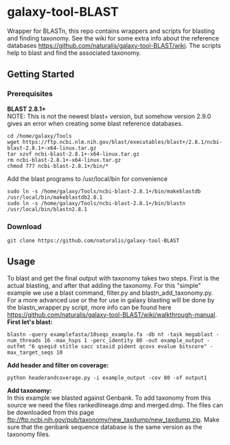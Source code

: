 # galaxy-tool-BLAST
Wrapper for BLASTn, this repo contains wrappers and scripts for blasting and finding taxonomy. See the wiki for some extra info about the reference databases https://github.com/naturalis/galaxy-tool-BLAST/wiki. The scripts help to blast and find the associated taxonomy.

## Getting Started
### Prerequisites
**BLAST 2.8.1+**<br />
NOTE: This is not the newest blast+ version, but somehow version 2.9.0 gives an error when creating some blast reference databases.
```
cd /home/galaxy/Tools
wget https://ftp.ncbi.nlm.nih.gov/blast/executables/blast+/2.8.1/ncbi-blast-2.8.1+-x64-linux.tar.gz
tar xzvf ncbi-blast-2.8.1+-x64-linux.tar.gz
rm ncbi-blast-2.8.1+-x64-linux.tar.gz
chmod 777 ncbi-blast-2.8.1+/bin/*
```
Add the blast programs to /usr/local/bin for convenience
```
sudo ln -s /home/galaxy/Tools/ncbi-blast-2.8.1+/bin/makeblastdb /usr/local/bin/makeblastdb2.8.1
sudo ln -s /home/galaxy/Tools/ncbi-blast-2.8.1+/bin/blastn /usr/local/bin/blastn2.8.1
```
### Download
```
git clone https://github.com/naturalis/galaxy-tool-BLAST
```

## Usage
To blast and get the final output with taxonomy takes two steps. First is the actual blasting, and after that adding the taxonomy. For this "simple" example we use a blast command, filter.py and blastn_add_taxonomy.py. For a more advanced use or the for use in galaxy blasting will be done by the blastn_wrapper.py script, more info can be found here https://github.com/naturalis/galaxy-tool-BLAST/wiki/walkthrough-manual.
<br />
**First let's blast:**<br />
```
blastn -query examplefasta/10seqs_example.fa -db nt -task megablast -num_threads 16 -max_hsps 1 -perc_identity 80 -out example_output -outfmt "6 qseqid stitle sacc staxid pident qcovs evalue bitscore" -max_target_seqs 10
```
**Add header and filter on coverage:**<br />
```
python headerandcoverage.py -i example_output -cov 80 -of output1
```
**Add taxonomy:**<br />
In this example we blasted against Genbank. To add taxonomy from this source we need the files rankedlineage.dmp and merged.dmp. The files can be downloaded from this page ftp://ftp.ncbi.nih.gov/pub/taxonomy/new_taxdump/new_taxdump.zip. Make sure that the genbank sequence database is the same version as the taxonomy files.
```

```




